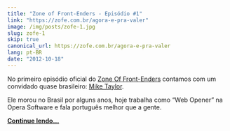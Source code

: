 ```yaml
---
title: "Zone of Front-Enders - Episódio #1"
link: "https://zofe.com.br/agora-e-pra-valer"
image: /img/posts/zofe-1.jpg
slug: zofe-1
skip: true
canonical_url: https://zofe.com.br/agora-e-pra-valer
lang: pt-BR
date: "2012-10-18"
---
```


<!-- <p><em>Publicado originalmente no Zone Of Front-Enders.</em></p> -->

No primeiro episódio oficial do [Zone Of Front-Enders](http://zofe.com.br/) contamos com um convidado quase brasileiro: [Mike Taylor](http://miketaylr.com).

Ele morou no Brasil por alguns anos, hoje trabalha como “Web Opener” na Opera Software e fala português melhor que a gente.

[**Continue lendo…**](https://zofe.com.br/agora-e-pra-valer)
